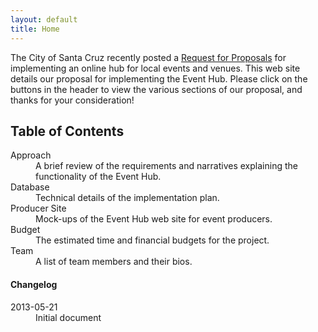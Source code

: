 ```yaml
---
layout: default
title: Home
---
```

The City of Santa Cruz recently posted a
[Request for Proposals](http://www.cityofsantacruz.com/index.aspx?page=36&amp;recordid=1219&amp;returnURL=%2findex.aspx%3fpage%3d445)
for implementing an online hub for local events and venues.  This web site details our proposal for
implementing the Event Hub.  Please click on the buttons in the header to view the various sections
of our proposal, and thanks for your consideration!

## Table of Contents

<dl>
  <dt>Approach</dt>
  <dd>
    A brief review of the requirements and narratives explaining the functionality
    of the Event Hub.
  </dd>
  <dt>Database</dt>
  <dd>
    Technical details of the implementation plan.
  </dd>
  <dt>Producer Site</dt>
  <dd>
    Mock-ups of the Event Hub web site for event producers.
  </dd>
  <dt>Budget</dt>
  <dd>
    The estimated time and financial budgets for the project.
  </dd>
  <dt>Team</dt>
  <dd>
    A list of team members and their bios.
  </dd>
</dl>

#### Changelog

<dl>
  <dt>2013-05-21</dt>
  <dd>Initial document</dd>
</dl>
  
